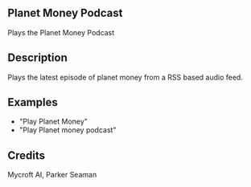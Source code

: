 ## Planet Money Podcast
Plays the Planet Money Podcast

## Description 
Plays the latest episode of planet money from a RSS based audio feed.  

## Examples 
* "Play Planet Money"
* "Play Planet money podcast"

## Credits 
Mycroft AI, Parker Seaman

